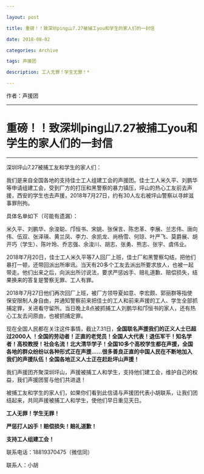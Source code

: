 ```yaml
---

layout: post

title: 重磅！！致深圳ping山7.27被捕工you和学生的家人们的一封信

date: 2018-08-02

categories: Archive

tags: 声援团

description: 工人无罪！学生无罪！*

---
```


作者：声援团

---

# 重磅！！致深圳ping山7.27被捕工you和学生的家人们的一封信

------

深圳坪山7.27被捕工友和学生的家人们：

我们是来自全国各地的支持佳士工人组建工会的声援团。佳士工人米久平、刘鹏华等申请组建工会，受到厂方的打压和黑警察的暴力镇压，坪山的热心工友前去声援，西安的学生也去声援，2018年7月27日，约有30人左右被坪山警察以寻衅滋事罪刑拘。

具体名单如下（可能有遗漏）：

米久平、刘鹏华、余浚聪、邝恒书、宋姚、张保言、陈忠革、李展、兰志伟、唐向伟、伍双、张泽瑛、黄兰凤、李力、余凯龙、尚杨雪、何琼、叶严飞、莫爵展、胡开巧（学生）、陈叶玲、乔志强、余浚川、胡志、张勇、熊志、张宇、虞伟业。

2018年7月20日，佳士工人米久平等7人回厂上班，佳士厂和黑警察勾结，把他们暴打一顿，还带回派出所审讯。当天有20多个工友去派出所要求放人，也被一起带走。他们出来之后，向派出所讨说法，要求严惩凶手、赔礼道歉、赔偿损失，结果换来的答复是警察无罪、工人有罪。

2018年7月27日他们再次回厂上班，被厂方领导夏如意、李宏颇、郭丽群等指使保安限制人身自由，并通知警察前来把佳士的工人和前来声援的工人、学生全部抓捕定罪，关进看守留所。当日晚上8点被抓捕工人刘鹏华和邝恒书的家人，还有热心工友去问原由，也被抓捕定罪。

现在全国人民都在关注这件事情，截止7.31日，**全国联名声援我们的正义人士已超过2000人 ！全国的劳动者！正直的老党员！全国人大代表！退伍军干！知名学者！高校教授！社会名流！北大清华学子！全国10多个高校学生都在声援，全国各地的群众纷纷以各种形式正在声援……很多善良正直的中国人民在不断地加入我们的声援队伍！全国各地正义人士正在赶赴坪山声援！**

我们声援团齐聚深圳坪山，声援被捕工人和学生，支持他们建工会，维护自己的权益，我们声援团誓与他们共进退！

被捕工友和学生的家人们，如果你们看到此信请与声援团代表小胡联系，让我们团结起来，共同声援被捕工人和学生，使他们早日重见天日。

**工人无罪！学生无罪！**

**严惩打人凶手！赔偿损失！赔礼道歉！**

**支持工人组建工会！**

联系电话：18819370475（微信同）

联系人：小胡


